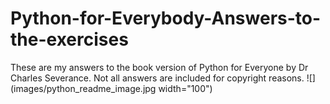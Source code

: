 # Python-for-Everybody-Answers-to-the-exercises
These are my answers to the book version of Python for Everyone by Dr Charles Severance.
Not all answers are included for copyright reasons.
![](images/python_readme_image.jpg width="100")
<!-- Commons:Deletion_requests/File:Python_logo.svg, https://www.python.org/psf/trademarks/. https://www.python.org/psf/trademarks-faq/ -->
